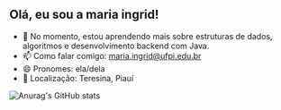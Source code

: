 ## Olá, eu sou a maria ingrid!

- 🌱 No momento, estou aprendendo mais sobre estruturas de dados, algoritmos e desenvolvimento backend com Java.
- 📫 Como falar comigo: maria.ingrid@ufpi.edu.br
- 😄 Pronomes: ela/dela
- 📍 Localização: Teresina, Piauí

  
![Anurag's GitHub stats](https://github-readme-stats.vercel.app/api?username=mingridxs&show_icons=true&theme=radical)
